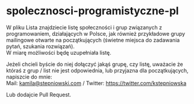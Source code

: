 # spolecznosci-programistyczne-pl
W pliku Lista znajdziecie listę społeczności i grup związanych z programowaniem, działających w Polsce,  jak również przykładowe grupy mailingowe otwarte na  początkujących  (świetne miejsca do zadawania pytań, szukania rozwiązań).   
W miarę możliwości będę uzupełniała listę.   

Jeżeli chcieli byście do niej dołączyć jakąś grupę, czy listę, uważacie że któraś z grup / list nie jest odpowiednia, lub przyjazna dla początkujących, napiszcie do mnie:  
Mail: kamila@stepniowski.com / Twitter: https://twitter.com/kstepniowska 

Lub dodajcie Pull Request.
